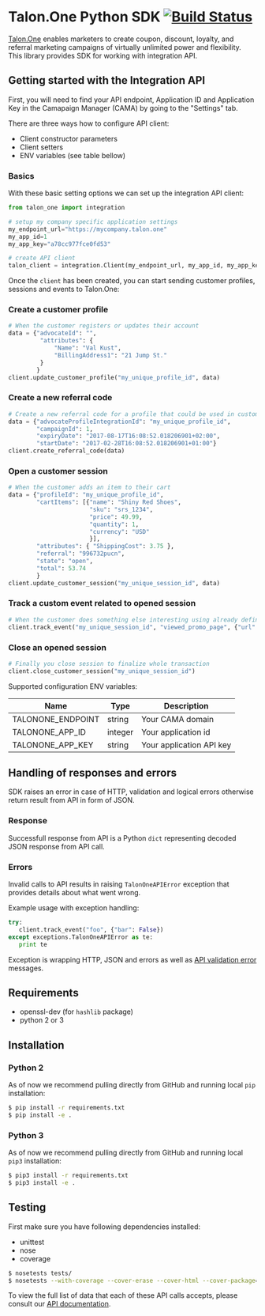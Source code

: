 # Talon.One Python SDK [![Build Status](https://travis-ci.org/talon-one/talon_one.py.svg?branch=master)](https://travis-ci.org/talon-one/talon_one.py)

[Talon.One][1] enables marketers to create coupon, discount, loyalty, and referral
marketing campaigns of virtually unlimited power and flexibility. This library
provides SDK for working with integration API.

## Getting started with the Integration API

First, you will need to find your API endpoint, Application ID and Application Key in the Camapaign Manager (CAMA) by going to the "Settings" tab.

There are three ways how to configure API client:
* Client constructor parameters
* Client setters
* ENV variables (see table bellow)

### Basics
With these basic setting options we can set up the integration API client:
```python
from talon_one import integration

# setup my company specific application settings
my_endpoint_url="https://mycompany.talon.one"
my_app_id=1
my_app_key="a78cc977fce0fd53"

# create API client
talon_client = integration.Client(my_endpoint_url, my_app_id, my_app_key)
```
Once the `client` has been created, you can start sending customer profiles,
sessions and events to Talon.One:

### Create a customer profile
```python
# When the customer registers or updates their account
data = {"advocateId": "",
         "attributes": {
             "Name": "Val Kust",
             "BillingAddress1": "21 Jump St."
         }
        }
client.update_customer_profile("my_unique_profile_id", data)
```

### Create a new referral code
```python
# Create a new referral code for a profile that could be used in customer sessions
data = {"advocateProfileIntegrationId": "my_unique_profile_id",
        "campaignId": 1,
        "expiryDate": "2017-08-17T16:08:52.018206901+02:00",
        "startDate": "2017-02-28T16:08:52.018206901+01:00"}
client.create_referral_code(data)
```

### Open a customer session
```python
# When the customer adds an item to their cart
data = {"profileId": "my_unique_profile_id",
        "cartItems": [{"name": "Shiny Red Shoes",
                       "sku": "srs_1234",
                       "price": 49.99,
                       "quantity": 1,
                       "currency": "USD"
                       }],
        "attributes": { "ShippingCost": 3.75 },
        "referral": "996732pucn",
        "state": "open",
        "total": 53.74
        }
client.update_customer_session("my_unique_session_id", data)
```

### Track a custom event related to opened session

```python
# When the customer does something else interesting using already defined EventType viewed_promo_page
client.track_event("my_unique_session_id", "viewed_promo_page", {"url": "http://example.com/summer-shoes-2016"})
```

### Close an opened session
```python
# Finally you close session to finalize whole transaction
client.close_customer_session("my_unique_session_id")
```

Supported configuration ENV variables:

| Name              | Type    | Description              |
| ----------------- | ------- | ------------------------ |
| TALONONE_ENDPOINT | string  | Your CAMA domain         |
| TALONONE_APP_ID   | integer | Your application id      |
| TALONONE_APP_KEY  | string  | Your application API key |

## Handling of responses and errors
SDK raises an error in case of HTTP, validation and logical errors otherwise return result from API in form of JSON.

### Response
Successfull response from API is a Python `dict` representing decoded JSON response from API call.

### Errors
Invalid calls to API results in raising `TalonOneAPIError` exception that provides details about what went wrong.

Example usage with exception handling:
```python
try:
   client.track_event("foo", {"bar": False})
except exceptions.TalonOneAPIError as te:
   print te
```
Exception is wrapping HTTP, JSON and errors as well as [API validation error][3] messages.

## Requirements
* openssl-dev (for `hashlib` package)
* python 2 or 3

## Installation

### Python 2
As of now we recommend pulling directly from GitHub and running local `pip` installation:
```bash
$ pip install -r requirements.txt
$ pip install -e .
```

### Python 3
As of now we recommend pulling directly from GitHub and running local `pip3` installation:
```bash
$ pip3 install -r requirements.txt
$ pip3 install -e .
```

## Testing

First make sure you have following dependencies installed:
* unittest
* nose
* coverage

```bash
$ nosetests tests/
$ nosetests --with-coverage --cover-erase --cover-html --cover-package=talon_one
```

To view the full list of data that each of these API calls accepts, please consult our [API documentation][2].

[1]: https://talon.one/
[2]: http://developers.talon.one/integration-api/reference/
[3]: https://developers.talon.one/integration-api/errors/
